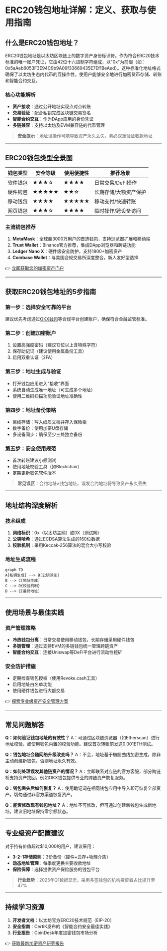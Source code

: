 # ERC20钱包地址详解：定义、获取与使用指南

## 什么是ERC20钱包地址？

ERC20钱包地址是以太坊区块链上的数字资产身份标识符。作为符合ERC20技术标准的唯一账户凭证，它由42位十六进制字符组成，以"0x"为前缀（如：0x5aAeb6053F3E94C9b9A09f33669435E7Ef1BeAed）。这种标准化地址格式确保了以太坊生态内代币的互操作性，使用户能够安全地进行加密货币存储、转账和智能合约交互。

### 核心功能解析
- **资产接收**：通过公开地址实现点对点转账
- **交易验证**：配合私钥完成区块链交易签名
- **智能合约交互**：作为DApp应用的身份凭证
- **多链兼容**：支持以太坊及EVM兼容链的代币管理

> **安全提示**：地址误操作可能导致资产永久丢失，务必双重验证收款地址

---

## ERC20钱包类型全景图

| 钱包类型     | 安全等级 | 使用便捷性 | 推荐场景                  |
|--------------|----------|------------|---------------------------|
| 软件钱包     | ★★★☆     | ★★★★       | 日常交易/DeFi操作         |
| 硬件钱包     | ★★★★★    | ★★☆        | 长期存储/大额资产保护     |
| 移动钱包     | ★★★★     | ★★★★★      | 移动支付/快速转账         |
| 网页钱包     | ★★★☆     | ★★★★       | 临时操作/跨设备访问       |

### 主流钱包推荐
1. **MetaMask**：全球超3000万用户的首选钱包，支持浏览器扩展和移动端
2. **Trust Wallet**：Binance官方推荐，集成DApp浏览器和跨链功能
3. **Ledger Nano X**：硬件级安全防护，支持1800+加密资产
4. **Coinbase Wallet**：与美国合规交易所深度整合，新人友好型选择

👉 [立即获取您的加密资产门户](https://bit.ly/okx_welcome)

---

## 获取ERC20钱包地址的5步指南

### 第一步：选择安全可靠的平台
建议优先考虑通过[OKX钱包](https://bit.ly/okx_welcome)等合规平台创建账户，确保符合金融监管标准。

### 第二步：创建加密账户
1. 设置高强度密码（建议12位以上含特殊字符）
2. 保存助记词（建议使用金属备份工具）
3. 启用双重认证（2FA）

### 第三步：地址生成与验证
- 打开钱包应用进入"接收"界面
- 系统自动生成唯一地址（可生成多个地址）
- 使用二维码扫描功能验证地址准确性

### 第四步：地址备份策略
- 离线存储：写入纸质文档并存入保险柜
- 数字备份：使用加密U盘存储
- 多设备同步：确保至少三处独立备份

### 第五步：安全使用规范
- 首次转账建议小额测试
- 使用地址校验工具（如Blockchair）
- 定期更新钱包软件版本

> **常见误区**：合约地址≠钱包地址，误发合约地址将导致资产永久丢失

---

## 地址结构深度解析

### 技术组成
1. **网络标识**：0x（以太坊主网）或0X（测试网）
2. **公钥哈希**：通过ECDSA算法生成的160位数据
3. **校验机制**：采用Keccak-256算法的混合大小写校验

### 地址生成流程
```mermaid
graph TD
A[私钥生成] --> B[公钥派生]
B --> C[地址生成]
C --> D{校验机制}
D --> E[最终地址]
```

---

## 使用场景与最佳实践

### 资产管理策略
- **冷热钱包分离**：日常交易使用移动钱包，长期存储采用硬件钱包
- **多链管理**：通过支持EVM的多链钱包统一管理跨链资产
- **智能合约交互**：连接Uniswap等DeFi平台进行流动性挖矿

### 安全防护措施
- 定期检查钱包授权（使用Revoke.cash工具）
- 启用地址白名单功能
- 使用硬件钱包进行大额交易

👉 [探索专业级资产安全管理方案](https://bit.ly/okx_welcome)

---

## 常见问题解答

**Q：如何验证钱包地址的有效性？**
A：可通过区块链浏览器（如Etherscan）进行地址校验，或使用钱包内置的校验功能。建议首次转账前发送0.001ETH测试。

**Q：钱包地址会随网络升级改变吗？**
A：不会，地址基于椭圆曲线加密生成，除非主动创建新钱包，否则地址永久有效。

**Q：如何处理误发其他链资产的情况？**
A：立即联系对应链的官方客服，部分跨链桥支持资产找回。例如OKX钱包提供专业的跨链资产恢复服务。

**Q：钱包丢失后如何恢复？**
A：使用助记词在相同钱包应用中导入即可恢复全部资产。切勿通过非官方渠道恢复资产。

**Q：能否修改现有钱包地址？**
A：地址不可修改，但可通过创建新钱包生成新地址。建议旧地址保持零余额状态。

---

## 专业级资产配置建议

对于持有价值超过$10,000的用户，建议采用：
- **3-2-1存储原则**：3份备份（硬件+云存+物理介质）
- **动态地址管理**：每季度更换主要收款地址
- **保险保障**：选择提供资产保险服务的钱包平台

> **行业趋势**：2025年Q1数据显示，采用多签钱包的机构投资者占比提升至47%

---

## 持续学习资源

1. **开发者文档**：以太坊官方ERC20技术规范（EIP-20）
2. **安全指南**：CertiK发布的《智能合约安全最佳实践》
3. **行业报告**：CoinDesk年度加密钱包市场分析

👉 [获取最新加密资产研究报告](https://bit.ly/okx_welcome)